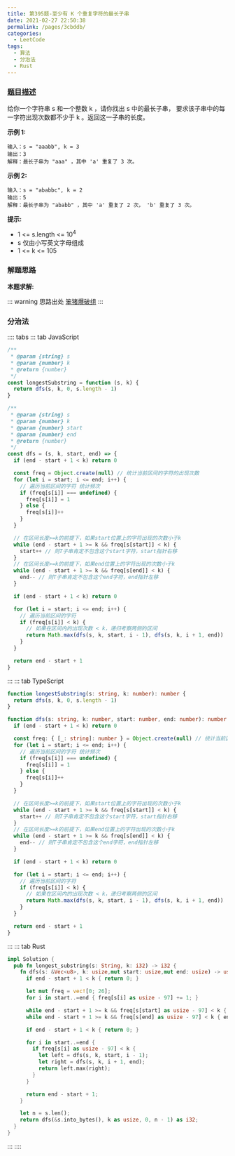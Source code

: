 ```yaml
---
title: 第395题-至少有 K 个重复字符的最长子串
date: 2021-02-27 22:50:38
permalink: /pages/3cbddb/
categories:
  - LeetCode
tags:
  - 算法
  - 分治法
  - Rust
---
```


### [题目描述](https://leetcode-cn.com/problems/longest-substring-with-at-least-k-repeating-characters/)

给你一个字符串 <span class="span-shadow">s</span> 和一个整数 <span class="span-shadow">k</span> ，请你找出 <span class="span-shadow">s</span> 中的最长子串， 要求该子串中的每一字符出现次数都不少于 <span class="span-shadow">k</span> 。返回这一子串的长度。

<!-- more -->

**示例 1:**

```
输入：s = "aaabb", k = 3
输出：3
解释：最长子串为 "aaa" ，其中 'a' 重复了 3 次。
```

**示例 2:**

```
输入：s = "ababbc", k = 2
输出：5
解释：最长子串为 "ababb" ，其中 'a' 重复了 2 次， 'b' 重复了 3 次。
```

**提示:**

- <span class="span-shadow">1 <= s.length <= 10<sup>4</sup></span>
- <span class="span-shadow">s</span> 仅由小写英文字母组成
- <span class="span-shadow">1 <= k <= 105</span>

### 解题思路

**本题求解:**

::: warning 思路出处
[笨猪爆破组](https://leetcode-cn.com/problems/longest-substring-with-at-least-k-repeating-characters/solution/shou-hua-tu-jie-tong-guo-fen-zhi-suo-xia-cnn1/)
:::

### 分治法

:::: tabs
::: tab JavaScript

```JavaScript
/**
 * @param {string} s
 * @param {number} k
 * @return {number}
 */
const longestSubstring = function (s, k) {
  return dfs(s, k, 0, s.length - 1)
}

/**
 * @param {string} s
 * @param {number} k
 * @param {number} start
 * @param {number} end
 * @return {number}
 */
const dfs = (s, k, start, end) => {
  if (end - start + 1 < k) return 0

  const freq = Object.create(null) // 统计当前区间的字符的出现次数
  for (let i = start; i <= end; i++) {
    // 遍历当前区间的字符 统计频次
    if (freq[s[i]] === undefined) {
      freq[s[i]] = 1
    } else {
      freq[s[i]]++
    }
  }

  // 在区间长度>=k的前提下，如果start位置上的字符出现的次数小于k
  while (end - start + 1 >= k && freq[s[start]] < k) {
    start++ // 则T子串肯定不包含这个start字符，start指针右移
  }
  // 在区间长度>=k的前提下，如果end位置上的字符出现的次数小于k
  while (end - start + 1 >= k && freq[s[end]] < k) {
    end-- // 则T子串肯定不包含这个end字符，end指针左移
  }

  if (end - start + 1 < k) return 0

  for (let i = start; i <= end; i++) {
    // 遍历当前区间的字符
    if (freq[s[i]] < k) {
      // 如果在区间内的出现次数 < k，递归考察两侧的区间
      return Math.max(dfs(s, k, start, i - 1), dfs(s, k, i + 1, end))
    }
  }

  return end - start + 1
}
```

:::
::: tab TypeScript

```TypeScript
function longestSubstring(s: string, k: number): number {
  return dfs(s, k, 0, s.length - 1)
}

function dfs(s: string, k: number, start: number, end: number): number {
  if (end - start + 1 < k) return 0

  const freq: { [_: string]: number } = Object.create(null) // 统计当前区间的字符的出现次数
  for (let i = start; i <= end; i++) {
    // 遍历当前区间的字符 统计频次
    if (freq[s[i]] === undefined) {
      freq[s[i]] = 1
    } else {
      freq[s[i]]++
    }
  }

  // 在区间长度>=k的前提下，如果start位置上的字符出现的次数小于k
  while (end - start + 1 >= k && freq[s[start]] < k) {
    start++ // 则T子串肯定不包含这个start字符，start指针右移
  }
  // 在区间长度>=k的前提下，如果end位置上的字符出现的次数小于k
  while (end - start + 1 >= k && freq[s[end]] < k) {
    end-- // 则T子串肯定不包含这个end字符，end指针左移
  }

  if (end - start + 1 < k) return 0

  for (let i = start; i <= end; i++) {
    // 遍历当前区间的字符
    if (freq[s[i]] < k) {
      // 如果在区间内的出现次数 < k，递归考察两侧的区间
      return Math.max(dfs(s, k, start, i - 1), dfs(s, k, i + 1, end))
    }
  }

  return end - start + 1
}
```

:::
::: tab Rust

```Rust
impl Solution {
  pub fn longest_substring(s: String, k: i32) -> i32 {
    fn dfs(s: &Vec<u8>, k: usize,mut start: usize,mut end: usize) -> usize {
      if end - start + 1 < k { return 0; }

      let mut freq = vec![0; 26];
      for i in start..=end { freq[s[i] as usize - 97] += 1; }

      while end - start + 1 >= k && freq[s[start] as usize - 97] < k { start += 1; }
      while end - start + 1 >= k && freq[s[end] as usize - 97] < k { end -= 1; }

      if end - start + 1 < k { return 0; }

      for i in start..=end {
        if freq[s[i] as usize - 97] < k {
          let left = dfs(s, k, start, i - 1);
          let right = dfs(s, k, i + 1, end);
          return left.max(right);
        }
      }

      return end - start + 1;
    }

    let n = s.len();
    return dfs(&s.into_bytes(), k as usize, 0, n - 1) as i32;
  }
}
```

:::
::::
